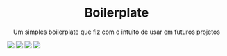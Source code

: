 <h1 align="center">Boilerplate</h1>
<p align="center">Um simples boilerplate que fiz com o intuito de usar em futuros projetos</p>
<img src="https://img.shields.io/static/v1?label=mongoose&message=^6.9.0&color=blue&style=plastic&logo=npm"/>
<img src="https://img.shields.io/static/v1?label=express&message=^4.18.2&color=blue&style=plastic&logo=express"/>
<img src="https://img.shields.io/static/v1?label=webpack&message=^5.75.0&color=blue&style=plastic&logo=webpack"/>
<img src="https://img.shields.io/static/v1?label=dotenv&message=^16.0.3&color=blue&style=plastic&logo=dotenv"/>